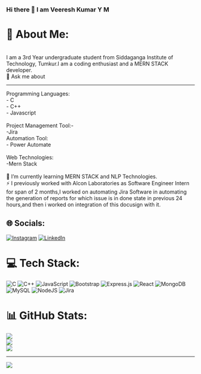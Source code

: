 ### Hi there 👋 I am Veeresh Kumar Y M


# 💫 About Me:
<br>I am a 3rd Year undergraduate student from Siddaganga Institute of Technology, Tumkur.I am a coding enthusiast and a MERN STACK developer.<br>💬 Ask me about<hr>Programming Languages:<br>- C<br>- C++<br>- Javascript<br><br>Project Management Tool:-<br>-Jira<br>Automation Tool:<br>- Power Automate<br><br>Web Technologies:<br>-Mern Stack<br><br>🌱 I’m currently learning MERN STACK and NLP Technologies.<br>⚡ I previously worked with Alcon Laboratories as Software Engineer Intern for span of 2 months,I worked on automating Jira Software in automating the generation of reports for which issue is in done state in previous 24 hours,and then i worked on integration of this docusign with it.

## 🌐 Socials:
[![Instagram](https://img.shields.io/badge/Instagram-%23E4405F.svg?logo=Instagram&logoColor=white)](https://instagram.com/Veeresh_ym) [![LinkedIn](https://img.shields.io/badge/LinkedIn-%230077B5.svg?logo=linkedin&logoColor=white)](https://in.linkedin.com/in/veeresh-kumar-y-m-09b779221) 

# 💻 Tech Stack:
![C](https://img.shields.io/badge/c-%2300599C.svg?style=for-the-badge&logo=c&logoColor=white) ![C++](https://img.shields.io/badge/c++-%2300599C.svg?style=for-the-badge&logo=c%2B%2B&logoColor=white) ![JavaScript](https://img.shields.io/badge/javascript-%23323330.svg?style=for-the-badge&logo=javascript&logoColor=%23F7DF1E) ![Bootstrap](https://img.shields.io/badge/bootstrap-%23563D7C.svg?style=for-the-badge&logo=bootstrap&logoColor=white) ![Express.js](https://img.shields.io/badge/express.js-%23404d59.svg?style=for-the-badge&logo=express&logoColor=%2361DAFB) ![React](https://img.shields.io/badge/react-%2320232a.svg?style=for-the-badge&logo=react&logoColor=%2361DAFB) ![MongoDB](https://img.shields.io/badge/MongoDB-%234ea94b.svg?style=for-the-badge&logo=mongodb&logoColor=white) ![MySQL](https://img.shields.io/badge/mysql-%2300f.svg?style=for-the-badge&logo=mysql&logoColor=white) ![NodeJS](https://img.shields.io/badge/node.js-6DA55F?style=for-the-badge&logo=node.js&logoColor=white) ![Jira](https://img.shields.io/badge/jira-%230A0FFF.svg?style=for-the-badge&logo=jira&logoColor=white)
# 📊 GitHub Stats:
![](https://github-readme-stats.vercel.app/api?username=Veereshym44&theme=dark&hide_border=false&include_all_commits=false&count_private=false)<br/>
![](https://github-readme-streak-stats.herokuapp.com/?user=Veereshym44&theme=dark&hide_border=false)<br/>
![](https://github-readme-stats.vercel.app/api/top-langs/?username=Veereshym44&theme=dark&hide_border=false&include_all_commits=false&count_private=false&layout=compact)

---
[![](https://visitcount.itsvg.in/api?id=Veereshym44&icon=0&color=0)](https://visitcount.itsvg.in)

<!-- Proudly created with GPRM ( https://gprm.itsvg.in ) -->
